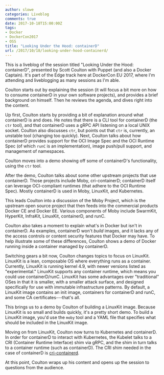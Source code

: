 ```yaml
---
author: slowe
categories: Liveblog
comments: true
date: 2017-10-18T15:00:00Z
tags:
- Docker
- DockerCon2017
- OSS
title: "Looking Under the Hood: containerD"
url: /2017/10/18/looking-under-hood-containerd/
---
```


This is a liveblog of the session titled "Looking Under the Hood: containerD", presented by Scott Coulton with Puppet (and also a Docker Captain). It's part of the Edge track here at DockerCon EU 2017, where I'm attending and liveblogging as many sessions as I'm able.<!--=more-->

Coulton starts out by explaining the session (it will focus a bit more on how to consume containerD in your own software projects), and provides a brief background on himself. Then he reviews the agenda, and dives right into the content.

Up first, Coulton starts by providing a bit of explanation around what containerD is and does. He notes that there is a CLI tool for containerD (the `ctr` tool), and that containerD uses a gRPC API listening on a local UNIX socket. Coulton also discusses `ctr`, but points out that `ctr` is, currently, an unstable tool (changing too quickly). Next, Coulton talks about how containerD provides support for the OCI Image Spec and the OCI Runtime Spec (of which `runC` is an implementation), image push/pull support, and management of namespaces.

Coulton moves into a demo showing off some of containerD's functionality, using the `ctr` tool.

After the demo, Coulton talks about some other upstream projects that use containerD. Those projects include Moby, cri-containerD; containerD itself can leverage OCI-compliant runtimes (that adhere to the OCI Runtime Spec). Mostly containerD is used in Moby, LinuxKit, and Kubernetes.

This leads Coulton into a discussion of the Moby Project, which is the upstream open source project that then feeds into the commercial products Docker CE and Docker EE. Various components of Moby include SwarmKit, HyperKit, InfraKit, LinuxKit, containerD, and runC.

Coulton also takes a moment to explain what's in Docker but isn't in containerD. As examples, containerD won't _build_ images, and it lacks any of the access controls or content security features that Docker may have. To help illustrate some of these differences, Coulton shows a demo of Docker running inside a container managed by containerD.

Switching gears a bit now, Coulton changes topics to focus on LinuxKit. LinuxKit is a lean, composable OS where everything runs as a container. Currently, LinuxKit is running kernel 4.9, with newer versions listed as "experimental." LinuxKit supports any container runtime, which means you could use containerD/runC. LinuxKit has some advantages over "traditional" OSes in that it is smaller, with a smaller attack surface, and designed specifically for use with immutable infrastructure patterns. By default, a LinuxKit image contains an init image, containers for containerD and runC, and some CA certificates---that's all.

This brings us to a demo by Coulton of building a LinuxKit image. Because LinuxKit is so small and builds quickly, it's a pretty short demo. To build a LinuxKit image, you'd use the `moby` tool and a YAML file that specifies what should be included in the LinuxKit image.

Moving on from LinuxKit, Coulton now turns to Kubernetes and containerD. In order for containerD to interact with Kubernetes, the Kubelet talks to a CRI (Container Runtime Interface) shim via gRPC, and the shim in turn talks to a container runtime (such as containerD). The CRI shim needed in the case of containerD is [cri-containerd][link-1].

At this point, Coulton wraps up his content and opens up the session to questions from the audience.



[link-1]: https://github.com/kubernetes-incubator/cri-containerd
